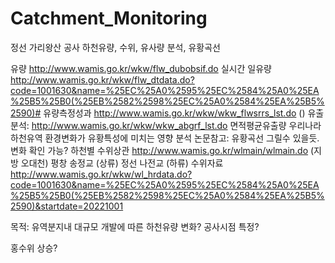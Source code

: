 # Catchment_Monitoring

정선 가리왕산 공사
하천유량, 수위, 유사량 분석, 유황곡선

유량 http://www.wamis.go.kr/wkw/flw_dubobsif.do
실시간 일유량 http://www.wamis.go.kr/wkw/flw_dtdata.do?code=1001630&name=%25EC%25A0%2595%25EC%2584%25A0%25EA%25B5%25B0(%25EB%2582%2598%25EC%25A0%2584%25EA%25B5%2590)#
유량측정성과 http://www.wamis.go.kr/wkw/wkw_flwsrrs_lst.do ()
유출분석: http://www.wamis.go.kr/wkw/wkw_abgrf_lst.do 면적평균유출량
우리나라 하천유역 환경변화가 유황특성에 미치는 영향 분석 논문참고: 유황곡선 그릴수 있을듯. 변화 확인 가능?
하천별 수위상관 http://www.wamis.go.kr/wlmain/wlmain.do (지방 오대천) 평창 송정교 (상류) 정선 나전교 (하류)
수위자료 http://www.wamis.go.kr/wkw/wl_hrdata.do?code=1001630&name=%25EC%25A0%2595%25EC%2584%25A0%25EA%25B5%25B0(%25EB%2582%2598%25EC%25A0%2584%25EA%25B5%2590)&startdate=20221001

목적: 유역분지내 대규모 개발에 따른 하천유량 변화?
공사시점 특정?

홍수위 상승?
